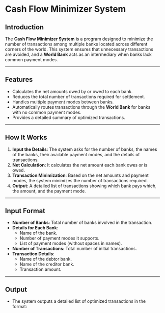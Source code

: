 # Cash Flow Minimizer System

## Introduction
The **Cash Flow Minimizer System** is a program designed to minimize the number of transactions among multiple banks located across different corners of the world. This system ensures that unnecessary transactions are avoided, and a **World Bank** acts as an intermediary when banks lack common payment modes.

---

## Features
- Calculates the net amounts owed by or owed to each bank.
- Reduces the total number of transactions required for settlement.
- Handles multiple payment modes between banks.
- Automatically routes transactions through the **World Bank** for banks with no common payment modes.
- Provides a detailed summary of optimized transactions.

---

## How It Works
1. **Input the Details**: The system asks for the number of banks, the names of the banks, their available payment modes, and the details of transactions.
2. **Net Calculation**: It calculates the net amount each bank owes or is owed.
3. **Transaction Minimization**: Based on the net amounts and payment modes, the system minimizes the number of transactions required.
4. **Output**: A detailed list of transactions showing which bank pays which, the amount, and the payment mode.

---

## Input Format
- **Number of Banks**: Total number of banks involved in the transaction.
- **Details for Each Bank**:
  - Name of the bank.
  - Number of payment modes it supports.
  - List of payment modes (without spaces in names).
- **Number of Transactions**: Total number of initial transactions.
- **Transaction Details**:
  - Name of the debtor bank.
  - Name of the creditor bank.
  - Transaction amount.

---

## Output
- The system outputs a detailed list of optimized transactions in the format:
